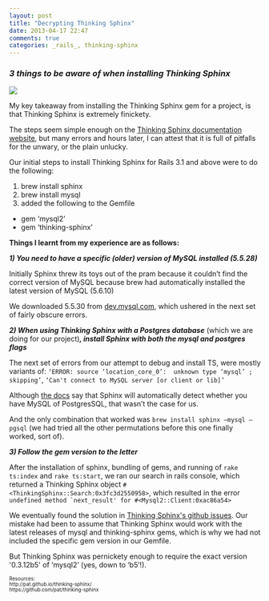 ```yaml
---
layout: post
title: "Decrypting Thinking Sphinx"
date: 2013-04-17 22:47
comments: true
categories: _rails_, thinking-sphinx
---
```

<h3><em>3 things to be aware of when installing Thinking Sphinx</em></h3>
<img src="http://ei-lene.github.com/images/2013_04_17/mystery_of_the_sphinx.png"><br>

My key takeaway from installing the Thinking Sphinx gem for a project, is that Thinking Sphinx is extremely finickety.

The steps seem simple enough on the <a href="http://pat.github.io/thinking-sphinx/">Thinking Sphinx documentation website</a>, but many errors and hours later, I can attest that it is full of pitfalls for the unwary, or the plain unlucky.

Our initial steps to install Thinking Sphinx for Rails 3.1 and above were to do the following:<br>
1)  brew install sphinx<br>
2)  brew install mysql<br>
3)  added the following to the Gemfile<br>
- gem ‘mysql2’<br>
- gem ‘thinking-sphinx’ 

<strong>Things I learnt from my experience are as follows:</strong>

<strong><em>1)  You need to have a specific (older) version of MySQL installed (5.5.28)</em></strong>

Initially Sphinx threw its toys out of the pram because it couldn’t find the correct version of MySQL because brew had automatically installed the latest version of MySQL (5.6.10)

We downloaded 5.5.30 from <a href="http://dev.mysql.com/downloads/mysql/5.5.html - downloads">dev.mysql.com</a>, which ushered in the next set of fairly obscure errors.

<strong><em>2)  When using Thinking Sphinx with a Postgres database</em></strong> (which we are doing for our project)<strong><em>, install Sphinx with both the mysql and postgres flags</em></strong>


The next set of errors from our attempt to debug and install TS, were mostly variants of: ```‘ERROR: source ‘location_core_0’:  unknown type ‘mysql’ ; skipping’```, ```‘Can't connect to MySQL server [or client or lib]’```

Although <a href="http://pat.github.io/thinking-sphinx/installing_sphinx/mac.html">the docs</a> say that Sphinx will automatically detect whether you have MySQL of PostgresSQL, that wasn’t the case for us.

And the only combination that worked was ```brew install sphinx –mysql –pgsql``` (we had tried all the other permutations before this one finally worked, sort of).

<strong><em>3)  Follow the gem version to the letter</em></strong>

After the installation of sphinx, bundling of gems, and running of ```rake ts:index``` and ```rake ts:start```, we ran our search in rails console, which returned a Thinking Sphinx object ```#<ThinkingSphinx::Search:0x3fc3d2550958>```, which resulted in the error 
```undefined method `next_result' for #<Mysql2::Client:0xac86a54>```
 

We eventually found the solution in <a href="https://github.com/pat/thinking-sphinx/issues/446">Thinking Sphinx's github issues</a>. Our mistake had been to assume that Thinking Sphinx would work with the latest releases of mysql and thinking-sphinx gems, which is why we had not included the specific gem version in our Gemfile. 

But Thinking Sphinx was pernickety enough to require the exact version '0.3.12b5' of ‘mysql2’ (yes, down to ‘b5’!).
 

  
<p style="font-size: 70%; font-weight: normal">
Resources: <br>
http://pat.github.io/thinking-sphinx/<br>
https://github.com/pat/thinking-sphinx
</p>
